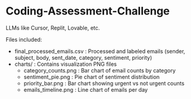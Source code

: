 # Coding-Assessment-Challenge
LLMs like Cursor, Replit, Lovable, etc.


Files included:
- final_processed_emails.csv : Processed and labeled emails (sender, subject, body, sent_date, category, sentiment, priority)
- charts/ : Contains visualization PNG files
    - category_counts.png : Bar chart of email counts by category
    - sentiment_pie.png : Pie chart of sentiment distribution
    - priority_bar.png : Bar chart showing urgent vs not urgent counts
    - emails_timeline.png : Line chart of emails per day
